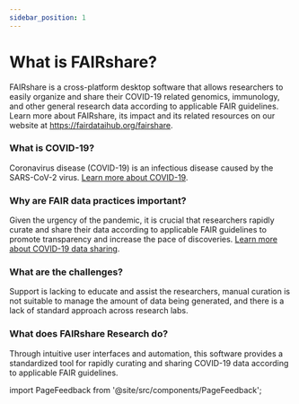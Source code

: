 ```yaml
---
sidebar_position: 1
---
```


# What is FAIRshare?

FAIRshare is a cross-platform desktop software that allows researchers to easily organize and share their COVID-19 related genomics, immunology, and other general research data according to applicable FAIR guidelines. Learn more about FAIRshare, its impact and its related resources on our website at https://fairdataihub.org/fairshare.

### What is COVID-19?

Coronavirus disease (COVID-19) is an infectious disease caused by the SARS-CoV-2 virus. [Learn more about COVID-19](https://www.who.int/health-topics/coronavirus#tab=tab_1).

### Why are FAIR data practices important?

Given the urgency of the pandemic, it is crucial that researchers rapidly curate and share their data according to applicable FAIR guidelines to promote transparency and increase the pace of discoveries. [Learn more about COVID-19 data sharing](https://fairdataihub.org/niaid.nih.gov/research/share-covid-19-research-data).

### What are the challenges?

Support is lacking to educate and assist the researchers, manual curation is not suitable to manage the amount of data being generated, and there is a lack of standard approach across research labs.

### What does FAIRshare Research do?

Through intuitive user interfaces and automation, this software provides a standardized tool for rapidly curating and sharing COVID-19 data according to applicable FAIR guidelines.

import PageFeedback from '@site/src/components/PageFeedback';

<PageFeedback />

